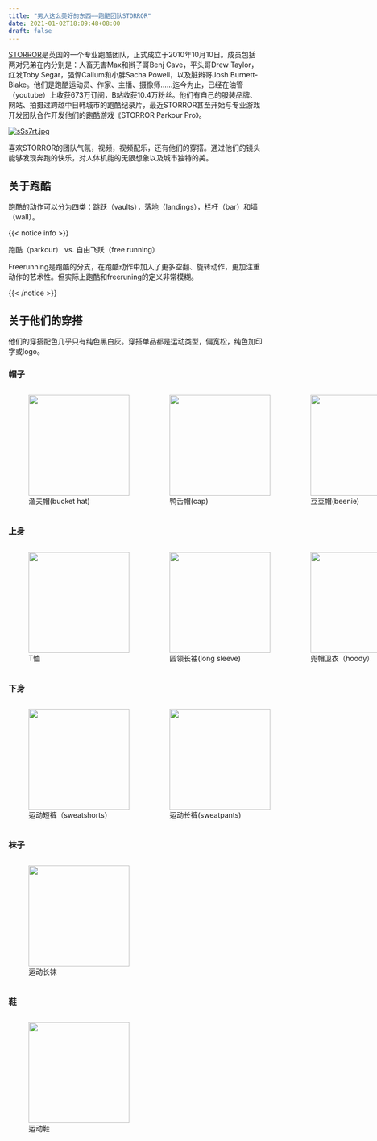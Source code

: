 ```yaml
---
title: "男人这么美好的东西——跑酷团队STORROR"
date: 2021-01-02T18:09:48+08:00
draft: false
---
```


[STORROR](https://www.storror.com)是英国的一个专业跑酷团队，正式成立于2010年10月10日。成员包括两对兄弟在内分别是：人畜无害Max和辫子哥Benj Cave，平头哥Drew Taylor，红发Toby Segar，强悍Callum和小胖Sacha Powell，以及脏辫哥Josh Burnett-Blake。他们是跑酷运动员、作家、主播、摄像师......迄今为止，已经在油管（youtube）上收获673万订阅，B站收获10.4万粉丝。他们有自己的服装品牌、网站、拍摄过跨越中日韩城市的跑酷纪录片，最近STORROR甚至开始与专业游戏开发团队合作开发他们的跑酷游戏《STORROR Parkour Pro》。

[![sSs7rt.jpg](https://s3.ax1x.com/2021/01/02/sSs7rt.jpg)](https://imgchr.com/i/sSs7rt)

喜欢STORROR的团队气氛，视频，视频配乐，还有他们的穿搭。通过他们的镜头能够发现奔跑的快乐，对人体机能的无限想象以及城市独特的美。

## 关于跑酷

跑酷的动作可以分为四类：跳跃（vaults），落地（landings），栏杆（bar）和墙（wall）。

{{< notice info >}}

跑酷（parkour） vs. 自由飞跃（free running）

Freerunning是跑酷的分支，在跑酷动作中加入了更多空翻、旋转动作，更加注重动作的艺术性。但实际上跑酷和freeruning的定义非常模糊。

{{< /notice >}}

## 关于他们的穿搭
他们的穿搭配色几乎只有纯色黑白灰。穿搭单品都是运动类型，偏宽松，纯色加印字或logo。
### 帽子
<div style="display:flex;">
<figure>
<img src="https://s3.ax1x.com/2021/01/02/sSbQcq.jpg" width="200">
<figcaption>渔夫帽(bucket hat)</figcaption>
</figure>
<figure>
<img src="https://cdn.shopify.com/s/files/1/0695/8195/products/AW20OdysseyCap2-1-2_800x800_crop_center.jpg" width="200">
<figcaption>鸭舌帽(cap)</figcaption>
</figure>
<figure>
<img src="https://s3.ax1x.com/2021/01/02/sSbM3n.jpg" width="200">
<figcaption>豆豆帽(beenie)</figcaption>
</figure>
</div>

### 上身
<div style="display:flex;">
<figure>
<img src="https://cdn.shopify.com/s/files/1/0695/8195/products/Grey_Mock_B_800x800_crop_center.jpg" width="200">
<figcaption>T恤</figcaption>
</figure>
<figure>
<img src="https://cdn.shopify.com/s/files/1/0695/8195/products/Orange_front_800x800_crop_center.jpg" width="200">
<figcaption>圆领长袖(long sleeve)</figcaption>
</figure>
<figure>
<img src="https://cdn.shopify.com/s/files/1/0695/8195/products/image_86fad9e9-2818-4043-90d2-73e124009d76_170x170_crop_center.jpg" width="200">
<figcaption>兜帽卫衣（hoody）</figcaption>
</figure>
</div>

### 下身

<div style="display:flex;">
<figure>
<img src="https://cdn.shopify.com/s/files/1/0695/8195/products/SportShorts_medium.jpg" width="200">
<figcaption>运动短裤（sweatshorts）</figcaption>
</figure>
<figure>
<img src="https://cdn.shopify.com/s/files/1/0695/8195/products/DSC07114_800x800_crop_center.jpg" width="200">
<figcaption>运动长裤(sweatpants)</figcaption>
</figure>
</div>

### 袜子

<div style="display:flex;">
<figure>
<img src="https://cdn.shopify.com/s/files/1/0695/8195/products/DSC01170_800x800_crop_center.jpg" width="200">
<figcaption>运动长袜</figcaption>
</figure>
</div>

### 鞋

<div style="display:flex;">
<figure>
<img src="https://cdn.shopify.com/s/files/1/0695/8195/products/TENS1-NewLogo_800x800_crop_center.jpg" width="200">
<figcaption>运动鞋</figcaption>
</figure>
</div>